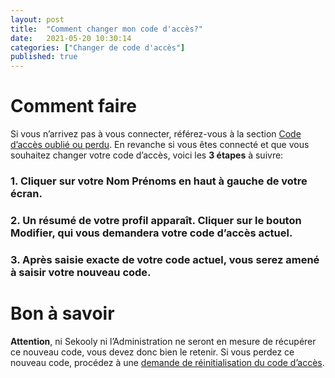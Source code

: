 ```yaml
---
layout: post
title:  "Comment changer mon code d'accès?"
date:   2021-05-20 10:30:14
categories: ["Changer de code d'accès"]
published: true
---
```


# Comment faire
Si vous n’arrivez pas à vous connecter, référez-vous à la section [Code d’accès oublié ou perdu](/code-d-acces-oublie-ou-perdu).
En revanche si vous êtes connecté et que vous souhaitez changer votre code d’accès, voici les **3 étapes** à suivre:

### 1. Cliquer sur votre Nom Prénoms en haut à gauche de votre écran.

### 2. Un résumé de votre profil apparaît. Cliquer sur le bouton **Modifier**, qui vous demandera votre code d’accès actuel.

### 3. Après saisie exacte de votre code actuel, vous serez amené à saisir votre nouveau code.

# Bon à savoir
**Attention**, ni Sekooly ni l’Administration ne seront en mesure de récupérer ce nouveau code, vous devez donc bien le retenir. Si vous perdez ce nouveau code, procédez à une [demande de réinitialisation du code d’accès](/code-d-acces-oublie-ou-perdu).
